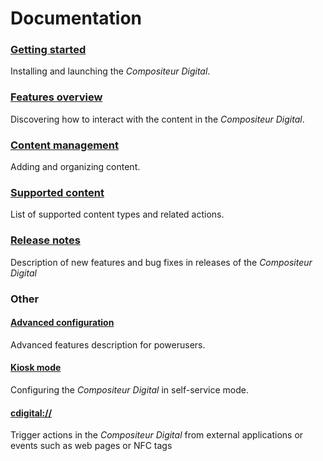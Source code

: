 # Documentation

### [Getting started](gettingstarted.md)
Installing and launching the *Compositeur Digital*.

### [Features overview](use.md)
Discovering how to interact with the content in the *Compositeur Digital*.  

### [Content management](manage_contents.md)
Adding and organizing content.

### [Supported content](content_types.md)
List of supported content types and related actions.

### [Release notes](version_history.md)
Description of new features and bug fixes in releases of the *Compositeur Digital*  

### Other

#### [Advanced configuration](config.md)
Advanced features description for powerusers.

#### [Kiosk mode](kiosk_mode.md)
Configuring the *Compositeur Digital* in self-service mode.

#### [cdigital://](cdigital_uri)
Trigger actions in the *Compositeur Digital* from external applications or events such as web pages or NFC tags 
